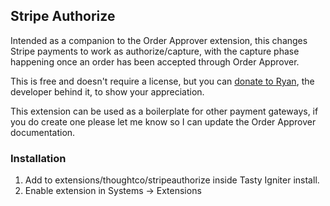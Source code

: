 ## Stripe Authorize

Intended as a companion to the Order Approver extension, this changes Stripe payments to work as authorize/capture, with the capture phase happening once an order has been accepted through Order Approver.

This is free and doesn't require a license, but you can [donate to Ryan](https://github.com/sponsors/ryanmitchell), the developer behind it, to show your appreciation.

This extension can be used as a boilerplate for other payment gateways, if you do create one please let me know so I can update the Order Approver documentation.



### Installation

1. Add to extensions/thoughtco/stripeauthorize inside Tasty Igniter install.
2. Enable extension in Systems -> Extensions

